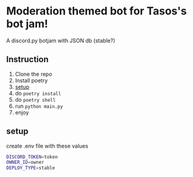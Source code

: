 # Moderation themed bot for Tasos's bot jam!
A discord.py botjam with JSON db (stable?)

## Instruction
1. Clone the repo
2. Install poetry
3. [setup](#setup)
4. do `poetry install`
5. do `poetry shell`
6. run `python main.py`
7. enjoy

## setup
create .env file with these values
```bash
DISCORD_TOKEN=token
OWNER_ID=owner
DEPLOY_TYPE=stable
```
